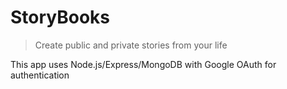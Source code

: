# StoryBooks

> Create public and private stories from your life

This app uses Node.js/Express/MongoDB with Google OAuth for authentication
